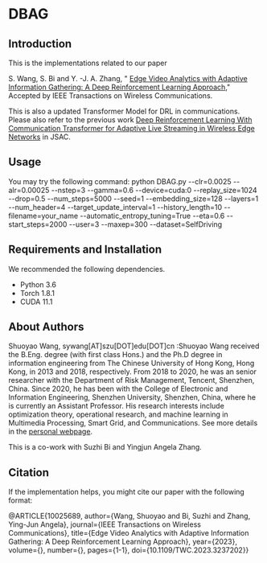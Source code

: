 # DBAG

## Introduction
This is the implementations related to our paper 

S. Wang, S. Bi and Y. -J. A. Zhang, " <a href="https://ieeexplore.ieee.org/document/10025689">Edge Video Analytics with Adaptive Information Gathering: A Deep Reinforcement Learning Approach</a>," Accepted by  IEEE Transactions on Wireless Communications.

This is also a updated Transformer Model for DRL in communications. Please also refer to the previous work <a href="https://github.com/wsyCUHK/SACCT">Deep Reinforcement Learning With Communication Transformer for Adaptive Live Streaming in Wireless Edge Networks</a> in JSAC.

## Usage
You may try the following command:
python DBAG.py --clr=0.0025 --alr=0.00025 --nstep=3 --gamma=0.6  --device=cuda:0 --replay_size=1024 --drop=0.5  --num_steps=5000 --seed=1 --embedding_size=128 --layers=1 --num_header=4 --target_update_interval=1 --history_length=10 --filename=your_name --automatic_entropy_tuning=True --eta=0.6 --start_steps=2000 --user=3 --maxep=300 --dataset=SelfDriving

## Requirements and Installation
We recommended the following dependencies.

* Python 3.6
* Torch 1.8.1
* CUDA 11.1


## About Authors
Shuoyao Wang, sywang[AT]szu[DOT]edu[DOT]cn :Shuoyao Wang received the B.Eng. degree (with first class Hons.) and the Ph.D degree in information engineering from The Chinese University of Hong Kong, Hong Kong, in 2013 and 2018, respectively. From 2018 to 2020, he was an senior researcher with the Department of Risk Management, Tencent, Shenzhen, China. Since 2020, he has been with the College of Electronic and Information Engineering, Shenzhen University, Shenzhen, China, where he is currently an Assistant Professor. His research interests include optimization theory, operational research, and machine learning in Multimedia Processing, Smart Grid, and Communications. See more details in the <a href="https://wsycuhk.github.io/">personal webpage</a>.

This is a co-work with Suzhi Bi and Yingjun Angela Zhang.

## Citation
If the implementation helps, you might cite our paper with the following format:

@ARTICLE{10025689,
  author={Wang, Shuoyao and Bi, Suzhi and Zhang, Ying-Jun Angela},
  journal={IEEE Transactions on Wireless Communications}, 
  title={Edge Video Analytics with Adaptive Information Gathering: A Deep Reinforcement Learning Approach}, 
  year={2023},
  volume={},
  number={},
  pages={1-1},
  doi={10.1109/TWC.2023.3237202}}
